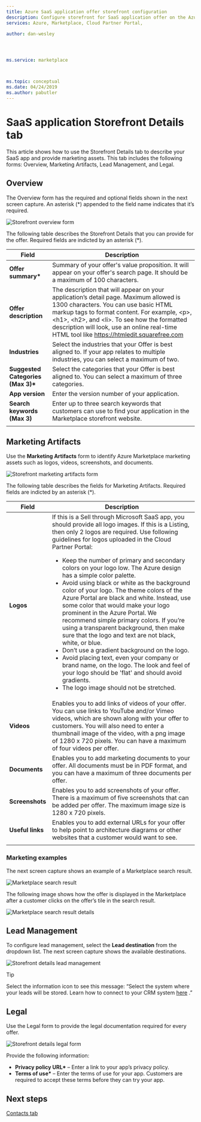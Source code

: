 ```yaml
---
title: Azure SaaS application offer storefront configuration 
description: Configure storefront for SaaS application offer on the Azure Marketplace.
services: Azure, Marketplace, Cloud Partner Portal, 

author: dan-wesley




ms.service: marketplace



ms.topic: conceptual
ms.date: 04/24/2019
ms.author: pabutler
---
```


# SaaS application Storefront Details tab

This article shows how to use the Storefront Details tab to describe your SaaS app and provide marketing assets. This tab includes the following forms: Overview, Marketing Artifacts, Lead Management, and Legal. 


## Overview

The Overview form has the required and optional fields shown in the next screen capture. An asterisk (*) appended to the field name indicates that it’s required.

![Storefront overview form](./media/saas-storefront-overview.png)

The following table describes the Storefront Details that you can provide for the offer. Required fields are indicted by an asterisk (*).

|     Field               |      Description       |
|     ------              |      -----------       |
|  **Offer summary\***    | Summary of your offer's value proposition. It will appear on your offer's search page. It should be a maximum of 100 characters.  |
| **Offer description**  | The description that will appear on your application’s detail page. Maximum allowed is 1300 characters. You can use basic HTML markup tags to format content. For example, &lt;p&gt;, &lt;h1&gt;, &lt;h2&gt;, and &lt;li&gt;. To see how the formatted description will look, use an online real-time HTML tool like https://htmledit.squarefree.com    |
|  **Industries**   | Select the industries that your Offer is best aligned to. If your app relates to multiple industries, you can select a maximum of two.   |
| **Suggested Categories (Max 3)\*** | Select the categories that your Offer is best aligned to. You can select a maximum of three categories. |
| **App version**         | Enter the version number of your application. |
| **Search keywords (Max 3)** | Enter up to three search keywords that customers can use to find your application in the Marketplace storefront website.  |
|   |   |


## Marketing Artifacts

Use the **Marketing Artifacts** form to identify Azure Marketplace marketing assets such as logos, videos, screenshots, and documents.

![Storefront marketing artifacts form](./media/saas-storefront-artifacts.png)

The following table describes the fields for Marketing Artifacts.  Required fields are indicted by an asterisk (*).

|       Field       |            Description            |
|       ------      |            -----------            |
|    **Logos**      |  If this is a Sell through Microsoft SaaS app, you should provide all logo images. If this is a Listing, then only 2 logos are required. Use following guidelines for logos uploaded in the Cloud Partner Portal:<br><ul><li>Keep the number of primary and secondary colors on your logo low. The Azure design has a simple color palette. </li><li>Avoid using black or white as the background color of your logo. The theme colors of the Azure Portal are black and white. Instead, use some color that would make your logo prominent in the Azure Portal. We recommend simple primary colors. If you’re using a transparent background, then make sure that the logo and text are not black, white, or blue. </li><li>Don’t use a gradient background on the logo. </li><li>Avoid placing text, even your company or brand name, on the logo. The look and feel of your logo should be 'flat' and should avoid gradients.</li><li>The logo image should not be stretched.</li></ul>    |
|   **Videos**       | Enables you to add links of videos of your offer. You can use links to YouTube and/or Vimeo videos, which are shown along with your offer to customers. You will also need to enter a thumbnail image of the video, with a png image of 1280 x 720 pixels. You can have a maximum of four videos per offer. |
|  **Documents**     | Enables you to add marketing documents to your offer. All documents must be in PDF format, and you can have a maximum of three documents per offer.   |
|  **Screenshots**   | Enables you to add screenshots of your offer. There is a maximum of five screenshots that can be added per offer. The maximum image size is 1280 x 720 pixels.  |
|  **Useful links**  | Enables you to add external URLs for your offer to help point to architecture diagrams or other websites that a customer would want to see. |
|  |  |


### Marketing examples

The next screen capture shows an example of a Marketplace search result.

![Marketplace search result](./media/saas-marketplace-search-result.png)

The following image shows how the offer is displayed in the Marketplace after a customer clicks on the offer’s tile in the search result.

![Marketplace search result details](./media/saas-marketplace-search-result-details.png)


## Lead Management

To configure lead management, select the **Lead destination** from the dropdown list. The next screen capture shows the available destinations.

![Storefront details lead management](./media/saas-storefront-lead-destination.png)

>[!TIP] 
>Select the information icon to see this message: “Select the system where your leads will be stored. Learn how to connect to your CRM system [here](https://docs.microsoft.com/azure/marketplace/cloud-partner-portal-orig/cloud-partner-portal-get-customer-leads) .”


## Legal

Use the Legal form to provide the legal documentation required for every offer.

![Storefront details legal form](./media/saas-storefront-lead-legal.png)

Provide the following information:

- **Privacy policy URL\*** – Enter a link to your app’s privacy policy.
- **Terms of use\*** – Enter the terms of use for your app. Customers are required to accept these terms before they can try your app.


## Next steps

[Contacts tab](./cpp-contacts-tab.md)
